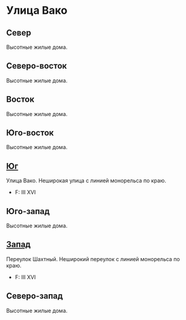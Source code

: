 # Улица Вако

## Север

Высотные жилые дома.

## Северо-восток

Высотные жилые дома.

## Восток

Высотные жилые дома.

## Юго-восток

Высотные жилые дома.

## [Юг](./455125.md)

Улица Вако.
Неширокая улица с линией монорельса по краю.

* F:    III XVI

## Юго-запад

Высотные жилые дома.

## [Запад](./450115.md)

Переулок Шахтный.
Неширокий переулок с линией монорельса по краю.

* F:    III XVI

## Северо-запад

Высотные жилые дома.
